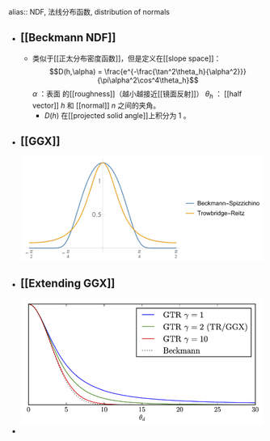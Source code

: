 alias:: NDF, 法线分布函数, distribution of normals

- ## [[Beckmann NDF]]
	- 类似于[[正太分布密度函数]]，但是定义在[[slope space]]：
	  $$D(h,\alpha) = \frac{e^{-\frac{\tan^2\theta_h}{\alpha^2}}}{\pi\alpha^2\cos^4\theta_h}$$
	  $\alpha$ ：表面 的[[roughness]]（越小越接近[[镜面反射]]）
	  $\theta_h$ ： [[half vector]] $h$ 和 [[normal]] $n$ 之间的夹角。
		- $D(h)$ 在[[projected solid angle]]上积分为 $1$ 。
- ## [[GGX]]
  ![image.png](../assets/image_1698679474575_0.png)
- ## [[Extending GGX]]
  ![image.png](../assets/image_1698679444572_0.png)
-